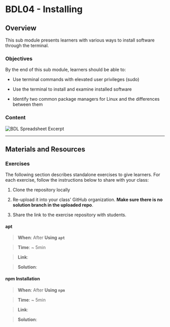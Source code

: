 # BDL04 - Installing

  

## Overview

  

This sub module presents learners with various ways to install software through the terminal.

  

### Objectives

  

By the end of this sub module, learners should be able to:

  

- Use terminal commands with elevated user privileges (sudo)

- Use the terminal to install and examine installed software

- Identify two common package managers for Linux and the differences between them

  

### Content

  

![BDL Spreadsheet Excerpt](http://spreadshot.io/api/capture?id=2PACX-1vRmbQwSykUGZ0ft5T7p6_eAwOaQk-fAe2Jrq_D-7hILIa1eH-9W-7xMCbh5c92uXbFY5OOQnY-Oifl2&gid=0&single=true&range=C15:C17&width=525&height=275&scale=1.25)

  


  

---

  

## Materials and Resources

  

### Exercises

  

The following section describes standalone exercises to give learners. For each exercise, follow the instructions below to share with your class:

  

1. Clone the repository locally

1. Re-upload it into your class' GitHub organization. **Make sure there is no solution branch in the uploaded repo**.

1. Share the link to the exercise repository with students.

  

#### apt

  

>  **When**: After **Using `apt`**

>

>  **Time**: ~ 5min

>

>  **Link**: 

>

>  **Solution**: 

  

#### npm Installation

  

>  **When**: After **Using `npm`**

>

>  **Time**: ~ 5min

>

>  **Link**: 

>

>  **Solution**: